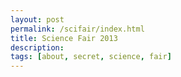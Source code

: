 ```yaml
---
layout: post
permalink: /scifair/index.html
title: Science Fair 2013
description: 
tags: [about, secret, science, fair]
---
```



